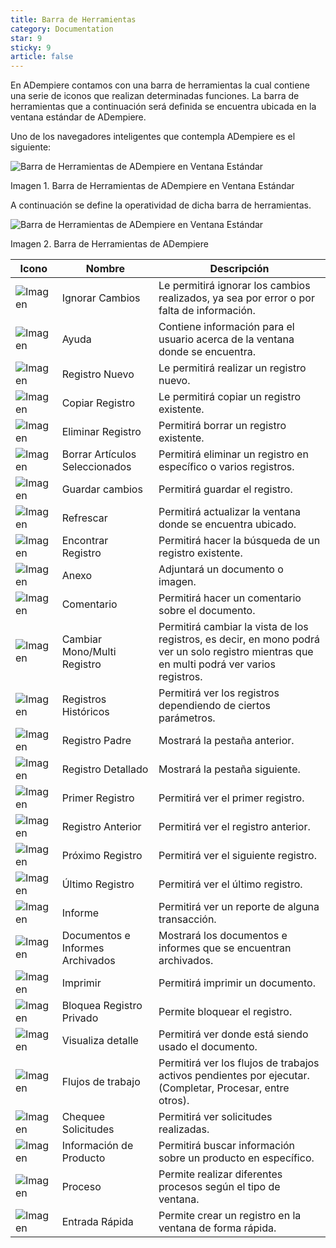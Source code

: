 ```yaml
---
title: Barra de Herramientas
category: Documentation
star: 9
sticky: 9
article: false
---
```


En ADempiere contamos con una barra de herramientas la cual contiene una serie de iconos que realizan determinadas funciones. La barra de herramientas que a continuación será definida se encuentra ubicada en la ventana estándar de ADempiere.

Uno de los navegadores inteligentes que contempla ADempiere es el siguiente:

![Barra de Herramientas de ADempiere en Ventana Estándar](/assets/img/docs/basic-rules/bar-tools.png)

Imagen 1. Barra de Herramientas de ADempiere en Ventana Estándar

A continuación se define la operatividad de dicha barra de herramientas.

![Barra de Herramientas de ADempiere en Ventana Estándar](/assets/img/docs/basic-rules/bar-operar.png)

Imagen 2. Barra de Herramientas de ADempiere

| Icono                                               | Nombre                           | Descripción                                                                                                                                 |
| --------------------------------------------------- | -------------------------------- | ------------------------------------------------------------------------------------------------------------------------------------------- |
| ![Imagen](/assets/img/docs/basic-rules/image1.png)  | Ignorar Cambios                  | Le permitirá ignorar los cambios realizados, ya sea por error o por falta de información.                                                   |
| ![Imagen](/assets/img/docs/basic-rules/image2.png)  | Ayuda                            | Contiene información para el usuario acerca de la ventana donde se encuentra.                                                               |
| ![Imagen](/assets/img/docs/basic-rules/image3.png)  | Registro Nuevo                   | Le permitirá realizar un registro nuevo.                                                                                                    |
| ![Imagen](/assets/img/docs/basic-rules/image4.png)  | Copiar Registro                  | Le permitirá copiar un registro existente.                                                                                                  |
| ![Imagen](/assets/img/docs/basic-rules/image5.png)  | Eliminar Registro                | Permitirá borrar un registro existente.                                                                                                     |
| ![Imagen](/assets/img/docs/basic-rules/image6.png)  | Borrar Artículos Seleccionados   | Permitirá eliminar un registro en específico o varios registros.                                                                            |
| ![Imagen](/assets/img/docs/basic-rules/image7.png)  | Guardar cambios                  | Permitirá guardar el registro.                                                                                                              |
| ![Imagen](/assets/img/docs/basic-rules/image8.png)  | Refrescar                        | Permitirá actualizar la ventana donde se encuentra ubicado.                                                                                 |
| ![Imagen](/assets/img/docs/basic-rules/image9.png)  | Encontrar Registro               | Permitirá hacer la búsqueda de un registro existente.                                                                                       |
| ![Imagen](/assets/img/docs/basic-rules/image10.png) | Anexo                            | Adjuntará un documento o imagen.                                                                                                            |
| ![Imagen](/assets/img/docs/basic-rules/image11.png) | Comentario                       | Permitirá hacer un comentario sobre el documento.                                                                                           |
| ![Imagen](/assets/img/docs/basic-rules/image12.png) | Cambiar Mono/Multi Registro      | Permitirá cambiar la vista de los registros, es decir, en mono podrá ver un solo registro mientras que en multi podrá ver varios registros. |
| ![Imagen](/assets/img/docs/basic-rules/image13.png) | Registros Históricos             | Permitirá ver los registros dependiendo de ciertos parámetros.                                                                              |
| ![Imagen](/assets/img/docs/basic-rules/image14.png) | Registro Padre                   | Mostrará la pestaña anterior.                                                                                                               |
| ![Imagen](/assets/img/docs/basic-rules/image15.png) | Registro Detallado               | Mostrará la pestaña siguiente.                                                                                                              |
| ![Imagen](/assets/img/docs/basic-rules/image16.png) | Primer Registro                  | Permitirá ver el primer registro.                                                                                                           |
| ![Imagen](/assets/img/docs/basic-rules/image17.png) | Registro Anterior                | Permitirá ver el registro anterior.                                                                                                         |
| ![Imagen](/assets/img/docs/basic-rules/image18.png) | Próximo Registro                 | Permitirá ver el siguiente registro.                                                                                                        |
| ![Imagen](/assets/img/docs/basic-rules/image19.png) | Último Registro                  | Permitirá ver el último registro.                                                                                                           |
| ![Imagen](/assets/img/docs/basic-rules/image20.png) | Informe                          | Permitirá ver un reporte de alguna transacción.                                                                                             |
| ![Imagen](/assets/img/docs/basic-rules/image21.png) | Documentos e Informes Archivados | Mostrará los documentos e informes que se encuentran archivados.                                                                            |
| ![Imagen](/assets/img/docs/basic-rules/image22.png) | Imprimir                         | Permitirá imprimir un documento.                                                                                                            |
| ![Imagen](/assets/img/docs/basic-rules/image23.png) | Bloquea Registro Privado         | Permite bloquear el registro.                                                                                                               |
| ![Imagen](/assets/img/docs/basic-rules/image24.png) | Visualiza detalle                | Permitirá ver donde está siendo usado el documento.                                                                                         |
| ![Imagen](/assets/img/docs/basic-rules/image25.png) | Flujos de trabajo                | Permitirá ver los flujos de trabajos activos pendientes por ejecutar.(Completar, Procesar, entre otros).                                    |
| ![Imagen](/assets/img/docs/basic-rules/image26.png) | Chequee Solicitudes              | Permitirá ver solicitudes realizadas.                                                                                                       |
| ![Imagen](/assets/img/docs/basic-rules/image27.png) | Información de Producto          | Permitirá buscar información sobre un producto en específico.                                                                               |
| ![Imagen](/assets/img/docs/basic-rules/image28.png) | Proceso                          | Permite realizar diferentes procesos según el tipo de ventana.                                                                              |
| ![Imagen](/assets/img/docs/basic-rules/image29.png) | Entrada Rápida                   | Permite crear un registro en la ventana de forma rápida.                                                                                    |

